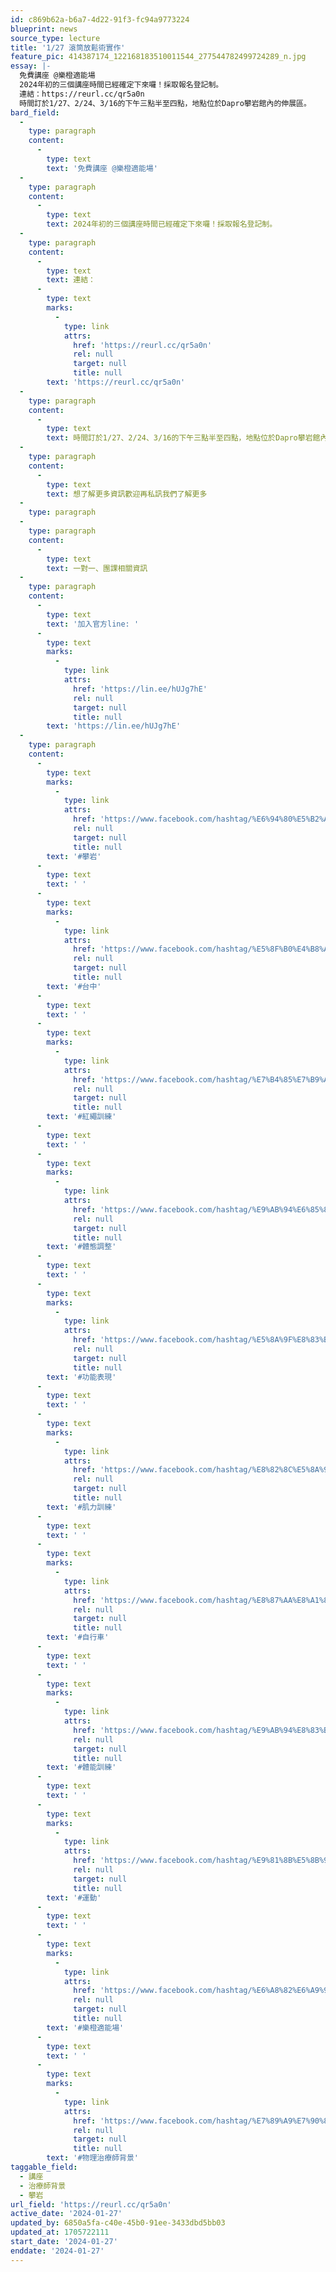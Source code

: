 ```yaml
---
id: c869b62a-b6a7-4d22-91f3-fc94a9773224
blueprint: news
source_type: lecture
title: '1/27 滾筒放鬆術實作'
feature_pic: 414387174_122168183510011544_277544782499724289_n.jpg
essay: |-
  免費講座 @樂橙適能場
  2024年初的三個講座時間已經確定下來囉！採取報名登記制。
  連結：https://reurl.cc/qr5a0n
  時間訂於1/27、2/24、3/16的下午三點半至四點，地點位於Dapro攀岩館內的伸展區。
bard_field:
  -
    type: paragraph
    content:
      -
        type: text
        text: '免費講座 @樂橙適能場'
  -
    type: paragraph
    content:
      -
        type: text
        text: 2024年初的三個講座時間已經確定下來囉！採取報名登記制。
  -
    type: paragraph
    content:
      -
        type: text
        text: 連結：
      -
        type: text
        marks:
          -
            type: link
            attrs:
              href: 'https://reurl.cc/qr5a0n'
              rel: null
              target: null
              title: null
        text: 'https://reurl.cc/qr5a0n'
  -
    type: paragraph
    content:
      -
        type: text
        text: 時間訂於1/27、2/24、3/16的下午三點半至四點，地點位於Dapro攀岩館內的伸展區。
  -
    type: paragraph
    content:
      -
        type: text
        text: 想了解更多資訊歡迎再私訊我們了解更多
  -
    type: paragraph
  -
    type: paragraph
    content:
      -
        type: text
        text: 一對一、團課相關資訊
  -
    type: paragraph
    content:
      -
        type: text
        text: '加入官方line: '
      -
        type: text
        marks:
          -
            type: link
            attrs:
              href: 'https://lin.ee/hUJg7hE'
              rel: null
              target: null
              title: null
        text: 'https://lin.ee/hUJg7hE'
  -
    type: paragraph
    content:
      -
        type: text
        marks:
          -
            type: link
            attrs:
              href: 'https://www.facebook.com/hashtag/%E6%94%80%E5%B2%A9?__eep__=6&__cft__[0]=AZWAaT9iEau_qDoPEIl4ITidsyc3B4J7a8GguiL8nmNxB7NWIszENb-mCSmt_Q4-LdFzgzlps-AyVtXU1T4rXvRFPk3q8ouQ4_IInGk1n3n4HH-KX4bdgxAcgEZ0iYFek79h85dsI5WiSFHH983pfjAUC0LuZwCGlmy4t2qFSlce_jElLsneDjd9mlVAL2mk0vI&__tn__=*NK-R'
              rel: null
              target: null
              title: null
        text: '#攀岩'
      -
        type: text
        text: ' '
      -
        type: text
        marks:
          -
            type: link
            attrs:
              href: 'https://www.facebook.com/hashtag/%E5%8F%B0%E4%B8%AD?__eep__=6&__cft__[0]=AZWAaT9iEau_qDoPEIl4ITidsyc3B4J7a8GguiL8nmNxB7NWIszENb-mCSmt_Q4-LdFzgzlps-AyVtXU1T4rXvRFPk3q8ouQ4_IInGk1n3n4HH-KX4bdgxAcgEZ0iYFek79h85dsI5WiSFHH983pfjAUC0LuZwCGlmy4t2qFSlce_jElLsneDjd9mlVAL2mk0vI&__tn__=*NK-R'
              rel: null
              target: null
              title: null
        text: '#台中'
      -
        type: text
        text: ' '
      -
        type: text
        marks:
          -
            type: link
            attrs:
              href: 'https://www.facebook.com/hashtag/%E7%B4%85%E7%B9%A9%E8%A8%93%E7%B7%B4?__eep__=6&__cft__[0]=AZWAaT9iEau_qDoPEIl4ITidsyc3B4J7a8GguiL8nmNxB7NWIszENb-mCSmt_Q4-LdFzgzlps-AyVtXU1T4rXvRFPk3q8ouQ4_IInGk1n3n4HH-KX4bdgxAcgEZ0iYFek79h85dsI5WiSFHH983pfjAUC0LuZwCGlmy4t2qFSlce_jElLsneDjd9mlVAL2mk0vI&__tn__=*NK-R'
              rel: null
              target: null
              title: null
        text: '#紅繩訓練'
      -
        type: text
        text: ' '
      -
        type: text
        marks:
          -
            type: link
            attrs:
              href: 'https://www.facebook.com/hashtag/%E9%AB%94%E6%85%8B%E8%AA%BF%E6%95%B4?__eep__=6&__cft__[0]=AZWAaT9iEau_qDoPEIl4ITidsyc3B4J7a8GguiL8nmNxB7NWIszENb-mCSmt_Q4-LdFzgzlps-AyVtXU1T4rXvRFPk3q8ouQ4_IInGk1n3n4HH-KX4bdgxAcgEZ0iYFek79h85dsI5WiSFHH983pfjAUC0LuZwCGlmy4t2qFSlce_jElLsneDjd9mlVAL2mk0vI&__tn__=*NK-R'
              rel: null
              target: null
              title: null
        text: '#體態調整'
      -
        type: text
        text: ' '
      -
        type: text
        marks:
          -
            type: link
            attrs:
              href: 'https://www.facebook.com/hashtag/%E5%8A%9F%E8%83%BD%E8%A1%A8%E7%8F%BE?__eep__=6&__cft__[0]=AZWAaT9iEau_qDoPEIl4ITidsyc3B4J7a8GguiL8nmNxB7NWIszENb-mCSmt_Q4-LdFzgzlps-AyVtXU1T4rXvRFPk3q8ouQ4_IInGk1n3n4HH-KX4bdgxAcgEZ0iYFek79h85dsI5WiSFHH983pfjAUC0LuZwCGlmy4t2qFSlce_jElLsneDjd9mlVAL2mk0vI&__tn__=*NK-R'
              rel: null
              target: null
              title: null
        text: '#功能表現'
      -
        type: text
        text: ' '
      -
        type: text
        marks:
          -
            type: link
            attrs:
              href: 'https://www.facebook.com/hashtag/%E8%82%8C%E5%8A%9B%E8%A8%93%E7%B7%B4?__eep__=6&__cft__[0]=AZWAaT9iEau_qDoPEIl4ITidsyc3B4J7a8GguiL8nmNxB7NWIszENb-mCSmt_Q4-LdFzgzlps-AyVtXU1T4rXvRFPk3q8ouQ4_IInGk1n3n4HH-KX4bdgxAcgEZ0iYFek79h85dsI5WiSFHH983pfjAUC0LuZwCGlmy4t2qFSlce_jElLsneDjd9mlVAL2mk0vI&__tn__=*NK-R'
              rel: null
              target: null
              title: null
        text: '#肌力訓練'
      -
        type: text
        text: ' '
      -
        type: text
        marks:
          -
            type: link
            attrs:
              href: 'https://www.facebook.com/hashtag/%E8%87%AA%E8%A1%8C%E8%BB%8A?__eep__=6&__cft__[0]=AZWAaT9iEau_qDoPEIl4ITidsyc3B4J7a8GguiL8nmNxB7NWIszENb-mCSmt_Q4-LdFzgzlps-AyVtXU1T4rXvRFPk3q8ouQ4_IInGk1n3n4HH-KX4bdgxAcgEZ0iYFek79h85dsI5WiSFHH983pfjAUC0LuZwCGlmy4t2qFSlce_jElLsneDjd9mlVAL2mk0vI&__tn__=*NK-R'
              rel: null
              target: null
              title: null
        text: '#自行車'
      -
        type: text
        text: ' '
      -
        type: text
        marks:
          -
            type: link
            attrs:
              href: 'https://www.facebook.com/hashtag/%E9%AB%94%E8%83%BD%E8%A8%93%E7%B7%B4?__eep__=6&__cft__[0]=AZWAaT9iEau_qDoPEIl4ITidsyc3B4J7a8GguiL8nmNxB7NWIszENb-mCSmt_Q4-LdFzgzlps-AyVtXU1T4rXvRFPk3q8ouQ4_IInGk1n3n4HH-KX4bdgxAcgEZ0iYFek79h85dsI5WiSFHH983pfjAUC0LuZwCGlmy4t2qFSlce_jElLsneDjd9mlVAL2mk0vI&__tn__=*NK-R'
              rel: null
              target: null
              title: null
        text: '#體能訓練'
      -
        type: text
        text: ' '
      -
        type: text
        marks:
          -
            type: link
            attrs:
              href: 'https://www.facebook.com/hashtag/%E9%81%8B%E5%8B%95?__eep__=6&__cft__[0]=AZWAaT9iEau_qDoPEIl4ITidsyc3B4J7a8GguiL8nmNxB7NWIszENb-mCSmt_Q4-LdFzgzlps-AyVtXU1T4rXvRFPk3q8ouQ4_IInGk1n3n4HH-KX4bdgxAcgEZ0iYFek79h85dsI5WiSFHH983pfjAUC0LuZwCGlmy4t2qFSlce_jElLsneDjd9mlVAL2mk0vI&__tn__=*NK-R'
              rel: null
              target: null
              title: null
        text: '#運動'
      -
        type: text
        text: ' '
      -
        type: text
        marks:
          -
            type: link
            attrs:
              href: 'https://www.facebook.com/hashtag/%E6%A8%82%E6%A9%99%E9%81%A9%E8%83%BD%E5%A0%B4?__eep__=6&__cft__[0]=AZWAaT9iEau_qDoPEIl4ITidsyc3B4J7a8GguiL8nmNxB7NWIszENb-mCSmt_Q4-LdFzgzlps-AyVtXU1T4rXvRFPk3q8ouQ4_IInGk1n3n4HH-KX4bdgxAcgEZ0iYFek79h85dsI5WiSFHH983pfjAUC0LuZwCGlmy4t2qFSlce_jElLsneDjd9mlVAL2mk0vI&__tn__=*NK-R'
              rel: null
              target: null
              title: null
        text: '#樂橙適能場'
      -
        type: text
        text: ' '
      -
        type: text
        marks:
          -
            type: link
            attrs:
              href: 'https://www.facebook.com/hashtag/%E7%89%A9%E7%90%86%E6%B2%BB%E7%99%82%E5%B8%AB%E8%83%8C%E6%99%AF?__eep__=6&__cft__[0]=AZWAaT9iEau_qDoPEIl4ITidsyc3B4J7a8GguiL8nmNxB7NWIszENb-mCSmt_Q4-LdFzgzlps-AyVtXU1T4rXvRFPk3q8ouQ4_IInGk1n3n4HH-KX4bdgxAcgEZ0iYFek79h85dsI5WiSFHH983pfjAUC0LuZwCGlmy4t2qFSlce_jElLsneDjd9mlVAL2mk0vI&__tn__=*NK-R'
              rel: null
              target: null
              title: null
        text: '#物理治療師背景'
taggable_field:
  - 講座
  - 治療師背景
  - 攀岩
url_field: 'https://reurl.cc/qr5a0n'
active_date: '2024-01-27'
updated_by: 6850a5fa-c40e-45b0-91ee-3433dbd5bb03
updated_at: 1705722111
start_date: '2024-01-27'
enddate: '2024-01-27'
---
```

